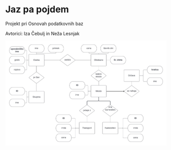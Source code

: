 # Jaz pa pojdem
Projekt pri Osnovah podatkovnih baz

Avtorici: Iza Čebulj in Neža Lesnjak

![ER diagram](https://github.com/CebuljIza/Jaz-pa-pojdem/blob/main/ER_diagram/ER_diagram.jpg)